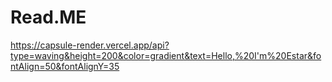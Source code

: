 # Read.ME

https://capsule-render.vercel.app/api?type=waving&height=200&color=gradient&text=Hello,%20I'm%20Estar&fontAlign=50&fontAlignY=35
